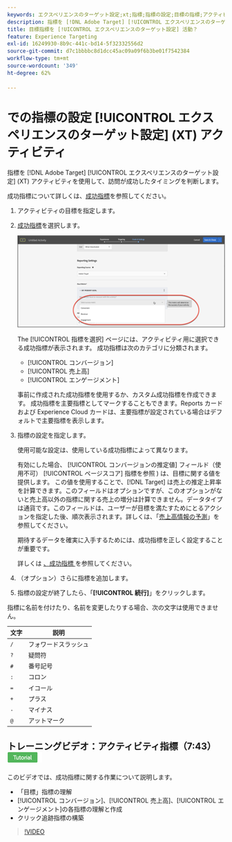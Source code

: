 ```yaml
---
keywords: エクスペリエンスのターゲット設定;xt;指標;指標の設定;目標の指標;アクティビティ設定;成功指標;コンバージョン;収益;エンゲージメント
description: 指標を [!DNL Adobe Target] [!UICONTROL エクスペリエンスのターゲット設定] 訪問が成功したタイミングを判断するアクティビティ（例： ） [!UICONTROL コンバージョン], [!UICONTROL 売上高]または [!UICONTROL エンゲージメント].
title: 目標指標を [!UICONTROL エクスペリエンスのターゲット設定] 活動？
feature: Experience Targeting
exl-id: 16249930-8b9c-441c-bd14-5f32332556d2
source-git-commit: d7c1bbbbc8d1dcc45ac09a09f6b3be01f7542384
workflow-type: tm+mt
source-wordcount: '349'
ht-degree: 62%

---
```


# での指標の設定 [!UICONTROL エクスペリエンスのターゲット設定] (XT) アクティビティ

指標を [!DNL Adobe Target] [!UICONTROL エクスペリエンスのターゲット設定] (XT) アクティビティを使用して、訪問が成功したタイミングを判断します。

成功指標について詳しくは、[成功指標](/help/main/c-activities/r-success-metrics/success-metrics.md#reference_D011575C85DA48E989A244593D9B9924)を参照してください。

1. アクティビティの目標を指定します。
1. [成功指標](/help/main/c-activities/r-success-metrics/success-metrics.md#reference_D011575C85DA48E989A244593D9B9924)を選択します。

   ![成功指標を選択](/help/main/c-activities/t-experience-target/t-xt-create/assets/ab_metrics-new.png)

   The [!UICONTROL 指標を選択] ページには、アクティビティ用に選択できる成功指標が表示されます。 成功指標は次のカテゴリに分類されます。

   * [!UICONTROL コンバージョン]
   * [!UICONTROL 売上高]
   * [!UICONTROL エンゲージメント]

   事前に作成された成功指標を使用するか、カスタム成功指標を作成できます。 成功指標を主要指標としてマークすることもできます。Reports カードおよび Experience Cloud カードは、主要指標が設定されている場合はデフォルトで主要指標を表示します。
1. 指標の設定を指定します。

   使用可能な設定は、使用している成功指標によって異なります。

   有効にした場合、 [!UICONTROL コンバージョンの推定値] フィールド（使用不可） [!UICONTROL ページスコア] 指標を参照 ) は、目標に関する値を提供します。 この値を使用することで、[!DNL Target] は売上の推定上昇率を計算できます。このフィールドはオプションですが、このオプションがないと売上高以外の指標に関する売上の増分は計算できません。データタイプは通貨です。このフィールドは、ユーザーが目標を満たすためにとるアクションを指定した後、順次表示されます。詳しくは、「[売上高情報の予測](/help/main/administrating-target/r-target-account-preferences/estimating-lift-in-revenue.md)」を参照してください。

   期待するデータを確実に入手するためには、成功指標を正しく設定することが重要です。

   詳しくは [ 、成功指標 ](/help/main/c-activities/r-success-metrics/success-metrics.md#reference_D011575C85DA48E989A244593D9B9924) を参照してください。

1. （オプション）さらに指標を追加します。
1. 指標の設定が終了したら、「**[!UICONTROL 続行]**」をクリックします。

指標に名前を付けたり、名前を変更したりする場合、次の文字は使用できません。

| 文字 | 説明 |
|--- |--- |
| `/` | フォワードスラッシュ |
| `?` | 疑問符 |
| `#` | 番号記号 |
| `:` | コロン |
| `=` | イコール |
| `+` | プラス |
| `-` | マイナス |
| `@` | アットマーク |

## トレーニングビデオ：アクティビティ指標（7:43）![チュートリアルバッジ](/help/main/assets/tutorial.png)

このビデオでは、成功指標に関する作業について説明します。

* 「目標」指標の理解
* [!UICONTROL コンバージョン]、[!UICONTROL 売上高]、[!UICONTROL エンゲージメント]の各指標の理解と作成
* クリック追跡指標の構築

>[!VIDEO](https://video.tv.adobe.com/v/17380)
